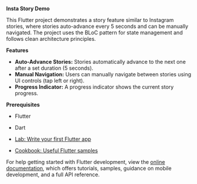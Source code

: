 **Insta Story Demo**

This Flutter project demonstrates a story feature similar to Instagram stories, where stories auto-advance every 5 seconds and can be manually navigated. The project uses the BLoC pattern for state management and follows clean architecture principles.
  
**Features**

- **Auto-Advance Stories:** Stories automatically advance to the next one after a set duration (5 seconds).
- **Manual Navigation:** Users can manually navigate between stories using UI controls (tap left or right).
- **Progress Indicator:** A progress indicator shows the current story progress.

**Prerequisites**

- Flutter
- Dart

  
- [Lab: Write your first Flutter app](https://docs.flutter.dev/get-started/codelab)
- [Cookbook: Useful Flutter samples](https://docs.flutter.dev/cookbook)

For help getting started with Flutter development, view the
[online documentation](https://docs.flutter.dev/), which offers tutorials,
samples, guidance on mobile development, and a full API reference.

